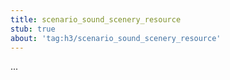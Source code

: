 ```yaml
---
title: scenario_sound_scenery_resource
stub: true
about: 'tag:h3/scenario_sound_scenery_resource'
---
```

...
